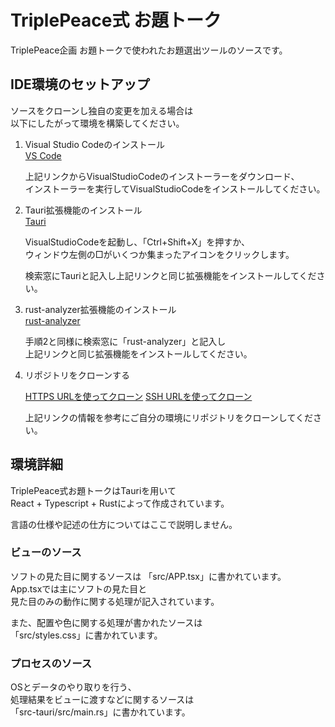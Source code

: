 # TriplePeace式 お題トーク

TriplePeace企画 お題トークで使われたお題選出ツールのソースです。

## IDE環境のセットアップ

ソースをクローンし独自の変更を加える場合は  
以下にしたがって環境を構築してください。  

1. Visual Studio Codeのインストール  
    [VS Code](https://code.visualstudio.com/)  

    上記リンクからVisualStudioCodeのインストーラーをダウンロード、  
    インストーラーを実行してVisualStudioCodeをインストールしてください。  

2. Tauri拡張機能のインストール  
    [Tauri](https://marketplace.visualstudio.com/items?itemName=tauri-apps.tauri-vscode)

    VisualStudioCodeを起動し、「Ctrl+Shift+X」を押すか、  
    ウィンドウ左側の□がいくつか集まったアイコンをクリックします。  

    検索窓にTauriと記入し上記リンクと同じ拡張機能をインストールしてください。  

3. rust-analyzer拡張機能のインストール  
    [rust-analyzer](https://marketplace.visualstudio.com/items?itemName=rust-lang.rust-analyzer)

    手順2と同様に検索窓に「rust-analyzer」と記入し  
    上記リンクと同じ拡張機能をインストールしてください。

4. リポジトリをクローンする

    [HTTPS URLを使ってクローン](https://docs.github.com/ja/get-started/getting-started-with-git/about-remote-repositories#cloning-with-https-urls)
    [SSH URLを使ってクローン](https://docs.github.com/ja/get-started/getting-started-with-git/about-remote-repositories#cloning-with-ssh-urls)

    上記リンクの情報を参考にご自分の環境にリポジトリをクローンしてください。

## 環境詳細

TriplePeace式お題トークはTauriを用いて  
React + Typescript + Rustによって作成されています。  

言語の仕様や記述の仕方についてはここで説明しません。  

### ビューのソース

ソフトの見た目に関するソースは  「src/APP.tsx」に書かれています。  
App.tsxでは主にソフトの見た目と  
見た目のみの動作に関する処理が記入されています。  

また、配置や色に関する処理が書かれたソースは  
「src/styles.css」に書かれています。

### プロセスのソース

OSとデータのやり取りを行う、  
処理結果をビューに渡すなどに関するソースは  
「src-tauri/src/main.rs」に書かれています。
